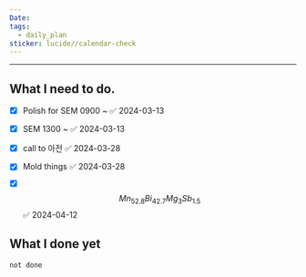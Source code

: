 ```yaml
---
Date: 
tags:
  - daily_plan
sticker: lucide//calendar-check
---
```

---
## What I need to do.

- [x] Polish for SEM 0900 ~ ✅ 2024-03-13
- [x] SEM 1300 ~ ✅ 2024-03-13
- [x] call to 아전 ✅ 2024-03-28
- [x] Mold things ✅ 2024-03-28
- [x] $$Mn_{52.8}Bi_{42.7}Mg_{3}Sb_{1.5}$$ ✅ 2024-04-12



## What I done yet
```tasks
not done
```
